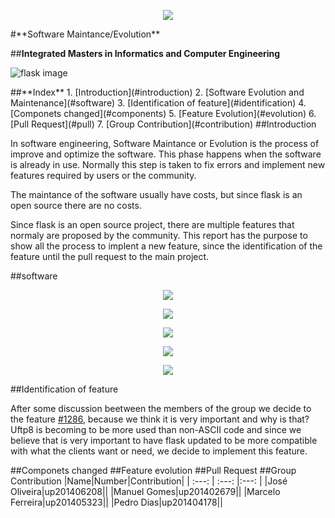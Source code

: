 <p align="center">
   <img src=https://sigarra.up.pt/feup/pt/WEB_GESSI_DOCS.download_file?p_name=F-370784536/logo_cores_oficiais.jpg>
</p>
#**Software Maintance/Evolution**

##**Integrated Masters in Informatics and Computer Engineering**

![flask image](http://flask.pocoo.org/static/logo/flask.png)

<a name="index"/>
##**Index**
1. [Introduction](#introduction)
2. [Software Evolution and Maintenance](#software)
3. [Identification of feature](#identification)
4. [Componets changed](#components)
5. [Feature Evolution](#evolution)
6. [Pull Request](#pull)
7. [Group Contribution](#contribution)

<a name="introduction"/>
##Introduction

In software engineering, Software Maintance or Evolution is the process of improve and optimize the software. This phase happens when the software is already in use. Normally this step is taken to fix errors and implement new features required by users or the community.

The maintance of the software usually have costs, but since flask is an open source there are no costs.

Since flask is an open source project, there are multiple features that normaly are proposed by the community. This report has the purpose to show all the process to implent a new feature, since the identification of the feature until the pull request to the main project.

<a name ="Software evolution and maintainence"/>
##software

<p align="center">
   <img src=https://github.com/rodavoce/flask/blob/development/esof/res/AllResults.png>
</p>


<p align="center">
   <img src=https://github.com/rodavoce/flask/blob/development/esof/res/WriteSimple.png>
</p>


<p align="center">
   <img src=https://github.com/rodavoce/flask/blob/development/esof/res/KeepUnitInterfacesSmall.png>
</p>


<p align="center">
   <img src=https://github.com/rodavoce/flask/blob/development/esof/res/SeparateConcernsModules.png>
</p>



<p align="center">
   <img src=https://github.com/rodavoce/flask/blob/development/esof/res/CoupleArchiteureComponents.png>
</p>











<a name="identification"/>
##Identification of feature
   
After some discussion beetween the members of the group we decide to the feature [#1286](https://github.com/pallets/flask/issues/1286), because we think it is very important and why is that? Uftp8 is becoming to be more used than non-ASCII code and since we believe that is very important to have flask updated to be more compatible with what the clients want or need, we decide to implement this feature.

<a name="components"/>
##Componets changed

<a name="evolution"/>
##Feature evolution

<a name="pull"/>
##Pull Request

<a name="contribution"/>
##Group Contribution
|Name|Number|Contribution|
| :---: | :---: |:---: |
|José Oliveira|up201406208||
|Manuel Gomes|up201402679||
|Marcelo Ferreira|up201405323||
|Pedro Dias|up201404178||
